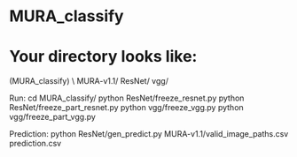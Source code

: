 # MURA_classify

# Your directory looks like:

(MURA_classify) \ 
  MURA-v1.1/
  ResNet/
  vgg/
  
Run:
  cd MURA_classify/
  python ResNet/freeze_resnet.py
  python ResNet/freeze_part_resnet.py
  python vgg/freeze_vgg.py
  python vgg/freeze_part_vgg.py
  
Prediction:
  python ResNet/gen_predict.py MURA-v1.1/valid_image_paths.csv prediction.csv

